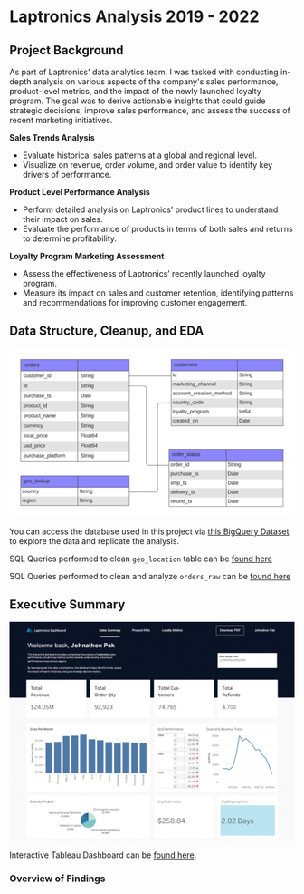 # Laptronics Analysis 2019 - 2022


## Project Background
As part of Laptronics' data analytics team, I was tasked with conducting in-depth analysis on various aspects of the company's sales performance, product-level metrics, and the impact of the newly launched loyalty program. The goal was to derive actionable insights that could guide strategic decisions, improve sales performance, and assess the success of recent marketing initiatives.

**Sales Trends Analysis**
- Evaluate historical sales patterns at a global and regional level.
- Visualize on revenue, order volume, and order value to identify key drivers of performance.

**Product Level Performance Analysis**
- Perform detailed analysis on Laptronics’ product lines to understand their impact on sales.
- Evaluate the performance of products in terms of both sales and returns to determine profitability.

**Loyalty Program Marketing Assessment**
- Assess the effectiveness of Laptronics’ recently launched loyalty program.
- Measure its impact on sales and customer retention, identifying patterns and recommendations for improving customer engagement.

## Data Structure, Cleanup, and EDA
![Database Diagram](https://github.com/johnathonpak/Laptronics-Analysis/blob/main/data/Laptronics%20Database%20Diagram.png)

You can access the database used in this project via [this BigQuery Dataset](https://console.cloud.google.com/bigquery?ws=!1m4!1m3!3m2!1sdata-analysis-projects-456521!2slaptronics_data) to explore the data and replicate the analysis.


SQL Queries performed to clean `geo_location` table can be [found here](code/geo_location_cleanup.sql)

SQL Queries performed to clean and analyze `orders_raw` can be [found here](code/orders_cleanup.sql)

## Executive Summary
![Dashboard](data/Summary.PNG)

Interactive Tableau Dashboard can be [found here](https://public.tableau.com/views/LaptronicsAnalysis/Dashboard1?:language=en-US&:sid=&:redirect=auth&:display_count=n&:origin=viz_share_link).
### Overview of Findings

